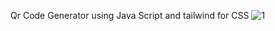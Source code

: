 Qr Code Generator using Java Script and tailwind for CSS
![1](https://user-images.githubusercontent.com/87539140/185636965-07de699e-0198-42e9-8fc5-1e6bd5d79597.png)
